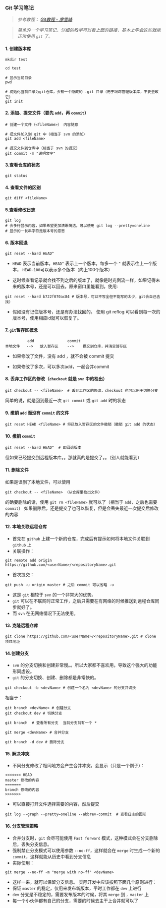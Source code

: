 ### Git 学习笔记

>*参考教程： [Git教程 - 廖雪峰](https://www.liaoxuefeng.com/wiki/0013739516305929606dd18361248578c67b8067c8c017b000 "https://www.liaoxuefeng.com/wiki/0013739516305929606dd18361248578c67b8067c8c017b000")*

>*简单的一个学习笔记，详细的教学可以看上面的链接，基本上学会这些就能正常使用 `git` 了。*
#### 1. 创建版本库
```
mkdir test

cd test

# 显示当前目录
pwd  

# 初始化当前目录为git仓库，会有一个隐藏的 .git 目录（用于跟踪管理版本库，不要去改它）
git init 
```

#### 2. 添加、提交文件（要先 `add`，再 `commit`）
```
# 创建一个文件（<fileName>） 内容随意
    
# 把文件加入到 git 中（相当于 svn 的添加）
git add <fileName>  

# 提交文件到仓库中（相当于 svn 的提交）
git commit -m "说明文字" 
```

#### 3.查看仓库的状态
```
git status
```

#### 4. 查看文件的区别
```
git diff <fileName>
```
 
#### 5.查看修改日志
```
git log
# 会多行显示内容，如果希望更加清晰简洁，可以使用 git log --pretty=oneline  
# 显示的一长串字符是版本号的意思
```

#### 6. 版本回退 
```
git reset --hard HEAD^
```

* `HEAD` 表示当前版本，`HEAD^` 表示上一个版本，每多一个 `^` 就表示往上一个版本，
`HEAD~100`可以表示多个版本（向上100个版本）

* 这时候查看记录就会找不到之后的版本了，就像是时光倒流一样，如果记得未来的版本号，还是可以回去。原来窗口里能看到。使用:
 
```
git reset --hard b722f070ac84 # 版本号，可以不写全但不能写的太少，git会自己去找）
```
* 假如没有记住版本号，还是有办法找回的。 使用 git reflog 可以看到每一次的版本号，使用相应id就可以恢复了。

#### 7. `git`暂存区概念
              add               commit
    本地文件   -->   放入暂存区    -->    提交到仓库，并清空暂存区

* 如果修改了文件，没有 add ，就不会被 commit 提交

* 如果修改了多次，可以多次add，一起合并commit

#### 8. 丢弃工作区的修改（`checkout` 就是 `svn` 中的检出）
```
git checkout -- <fileName>  # 丢弃工作区的修改，checkout 也可以用于切换分支
```
简单的说，就是回到最近一次 `git commit` 或 `git add` 时的状态

#### 9. 撤销 `add` 而没有 `commit` 的文件
```
git reset HEAD <fileName> # 将已放入暂存区的文件撤销（撤销 git add 的状态）
```

#### 10. 撤销 `commit`
```
git reset --hard HEAD^  # 即回退版本
```
但如果已经提交到远程版本库。。那就真的是提交了。。（别人就能看到）

#### 11. 删除文件

如果是误删了本地文件，可以使用 
```
git checkout -- <fileName> （从仓库里检出文件）
```
的确要删除的话，使用 `git rm <fileName>` 就可以了（相当于 `add`，之后也需要 `commit`）
如果删除后，还是提交了也可以恢复，但是会丢失最近一次提交后修改的内容

#### 12. 本地关联远程仓库
* 首先在 `github` 上建一个新的仓库，完成后有提示如何将本地文件关联到 `github` 上
* 关联操作：
```
git remote add origin https://github.com/<userName>/<repositoryName>.git
```
* 首次提交：
```
git push -u origin master # 之后 commit 可以省略 -u
```
* 这是 `git` 相较于 `svn` 的一个非常大的优势。
* `git` 可以在不联网时正常工作，之后只需要在有网络的时候推送到远程仓库同步就好了。
* 而 `svn` 在无网络情况下无法使用。

#### 13. 克隆远程仓库
```  
git clone https://github.com/<userName>/<repositoryName>.git # clone 项目地址
```

#### 14.创建分支
* `svn` 的分支切换和创建非常慢。。所以大家都不喜欢用，导致这个强大的功能形同虚设。
* `git` 的分支切换、创建、删除都是非常快的。
```
git checkout -b <devName> # 创建一个名为 <devName> 的分支并切换 
``` 
相当于：
```
git branch <devName> # 创建分支
git checkout dev # 切换分支
```
```
git branch  # 查看所有分支  当前分支前有一个 *
```
```
git merge <devName> # 合并分支
```
```
git branch -d dev # 删除分支
```

#### 15. 解决冲突
* 不同分支修改了相同地方会产生合并冲突，会显示（只是一个例子）：
```    
<<<<<<< HEAD
master 修改的内容
=======
branch 修改的内容
>>>>>>>
```
* 可以直接打开文件选择需要的内容，然后提交
```
git log --graph --pretty=oneline --abbrev-commit  # 查看日志的图形
```

#### 16. 分支管理策略
* 合并分支时，`git` 会尽可能使用 `Fast forward` 模式，这种模式会在分支删除后，丢失分支信息。
* 强制禁止分支模式可以使用参数 `--no-ff`，这样就会在 `merge` 时生成一个新的 `commit`，这样就能从历史中看到分支信息
* 实际使用： 
```
git merge --no-ff -m "merge with no-ff" <devName>
```
* 这样一来，就可以保留分支信息。
实际开发中应该按照下面几个原则进行：
* 保证 `master` 的稳定，仅用来发布新版本，平时工作都在 `dev` 上进行
* `dev` 分支是不稳定的，需要发布版本的时候，将其 `merge` 到 `，master` 上
* 每一个小伙伴都有自己的分支，需要的时候去主干上合并就可以了